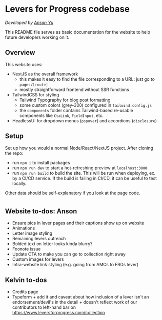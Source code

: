 # Levers for Progress codebase

_Developed by [Anson Yu](https://www.ansonyu.me/)_

This README file serves as basic documentation for the website to help future developers working on it.

## Overview

This website uses:

- NextJS as the overall framework
  - this makes it easy to find the file corresponding to a URL: just go to `pages/[route]`
  - mostly straightforward frontend without SSR functions
- TailwindCSS for styling
  - Tailwind Typography for blog post formatting
  - some custom colors (grey-300) configured in `tailwind.config.js`
  - the `components` folder contains Tailwind-based re-usable components like `CtaLink`, `FieldInput`, etc.
- HeadlessUI for dropdown menus (`popover`) and accordions (`disclosure`)

## Setup

Set up how you would a normal Node/React/NextJS project. After cloning the repo:

- run `npm i` to install packages
- run `npm run dev` to start a hot-refreshing preview at `localhost:3000`
- run `npm run build` to build the site. This will be run when deploying, ex. by a CI/CD service. If the build is failing in CI/CD, it can be useful to test locally.

Other data should be self-explanatory if you look at the page code.

#

## Website to-dos: Anson
- Ensure pics in lever pages and their captions show up on website
- Animations
- Letter image styling
- Remaining levers outreach
- Bolded text on letter looks kinda blurry?
- Foonote issue
- Update CTA to make you can go to collection right away
- Custom images for levers
- Intra-website link styling (e.g. going from AMCs to FROs lever)

## Kelvin to-dos
- Credits page
- Typeform + add it and caveat about how inclusion of a lever isn't an endorsement/devil's in the detail + doesn't reflect work of our contributors to left-hand bar on https://www.leversforprogress.com/collection

